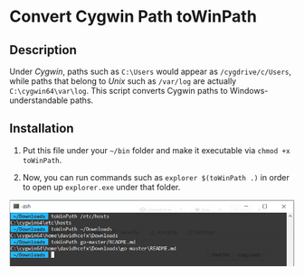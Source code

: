 # Convert Cygwin Path toWinPath

## Description

Under *Cygwin*, paths such as `C:\Users` would appear as `/cygdrive/c/Users`, while paths that belong to *Unix* such as `/var/log` are actually `C:\cygwin64\var\log`.
This script converts Cygwin paths to Windows-understandable paths.

## Installation

1. Put this file under your `~/bin` folder and make it executable via `chmod +x toWinPath`.

2. Now, you can run commands such as `explorer $(toWinPath .)` in order to open up `explorer.exe` under that folder.

<img src="demo.png" alt="screenshot" width="800"/>
